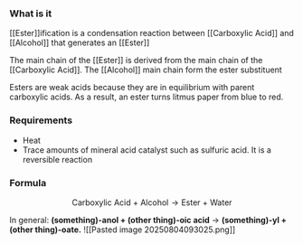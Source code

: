 ### What is it

[[Ester]]ification is a condensation reaction between [[Carboxylic Acid]] and [[Alcohol]] that generates an [[Ester]]

The main chain of the [[Ester]] is derived from the main chain of the [[Carboxylic Acid]]. The [[Alcohol]] main chain form the ester substituent

Esters are weak acids because they are in equilibrium with parent carboxylic acids. As a result, an ester turns litmus paper from blue to red. 
### Requirements
- Heat
- Trace amounts of mineral acid catalyst such as sulfuric acid. It is a reversible reaction
### Formula
$$\textrm{Carboxylic Acid + Alcohol} \rightarrow \textrm{Ester + Water}$$

In general: **(something)-anol + (other thing)-oic acid** $\rightarrow$ **(something)-yl + (other thing)-oate.**
![[Pasted image 20250804093025.png]]